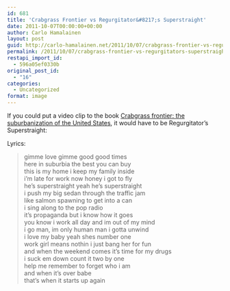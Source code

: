 ```yaml
---
id: 681
title: 'Crabgrass Frontier vs Regurgitator&#8217;s Superstraight'
date: 2011-10-07T00:00:00+00:00
author: Carlo Hamalainen
layout: post
guid: http://carlo-hamalainen.net/2011/10/07/crabgrass-frontier-vs-regurgitators-superstraight/
permalink: /2011/10/07/crabgrass-frontier-vs-regurgitators-superstraight/
restapi_import_id:
  - 596a05ef0330b
original_post_id:
  - "16"
categories:
  - Uncategorized
format: image
---
```

If you could put a video clip to the book [Crabgrass frontier: the suburbanization of the United States](http://books.google.com/books/about/Crabgrass_frontier.html?id=lwave_qPlYUC), it would have to be Regurgitator&#8217;s Superstraight:

<div class="jetpack-video-wrapper">
  <span class="embed-youtube" style="text-align:center; display: block;"></span>
</div>



Lyrics:

> gimme love gimme good good times  
> here in suburbia the best you can buy  
> this is my home i keep my family inside  
> i&#8217;m late for work now honey i got to fly  
> he&#8217;s superstraight yeah he&#8217;s superstraight  
> i push my big sedan through the traffic jam  
> like salmon spawning to get into a can  
> i sing along to the pop radio  
> it&#8217;s propaganda but i know how it goes  
> you know i work all day and im out of my mind  
> i go man, im only human man i gotta unwind  
> i love my baby yeah shes number one  
> work girl means nothin i just bang her for fun  
> and when the weekend comes it&#8217;s time for my drugs  
> i suck em down count it two by one  
> help me remember to forget who i am  
> and when it&#8217;s over babe  
> that&#8217;s when it starts up again